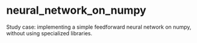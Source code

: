 # neural_network_on_numpy
Study case: implementing a simple feedforward neural network on numpy, without using specialized libraries.
